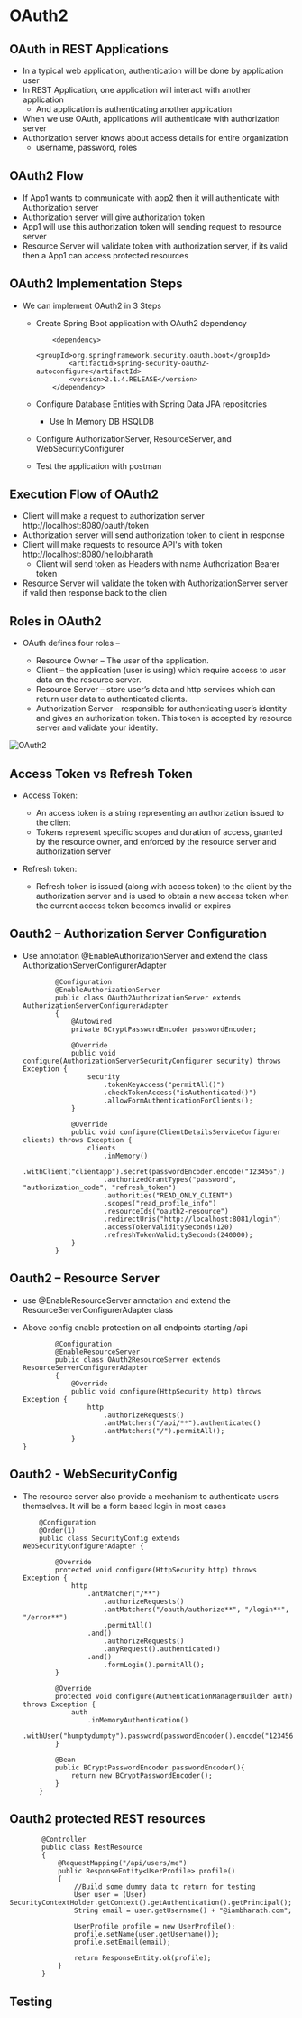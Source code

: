#	OAuth2

## OAuth in REST Applications

-	In a typical web application, authentication will be done by application user
-	In REST Application, one application will interact with another application
	-	And application is authenticating another application
-	When we use OAuth, applications will authenticate with authorization server
-	Authorization server knows about access details for entire organization
	-	username, password, roles
	
## OAuth2 Flow

-	If App1 wants to communicate with app2 then it will authenticate with Authorization server
-	Authorization server will give authorization token
-	App1 will use this authorization token will sending request to resource server
-	Resource Server will validate token with authorization server, if its valid then a App1 can access protected resources


##	OAuth2 Implementation Steps

-	We can implement OAuth2 in 3 Steps

	-	Create Spring Boot application with OAuth2 dependency
	
				<dependency>
					<groupId>org.springframework.security.oauth.boot</groupId>
					<artifactId>spring-security-oauth2-autoconfigure</artifactId>
					<version>2.1.4.RELEASE</version>
				</dependency>
				
	-	Configure Database Entities with Spring Data JPA repositories
		-	Use In Memory DB HSQLDB
	-	Configure AuthorizationServer, ResourceServer, and WebSecurityConfigurer
	-	Test the application with postman
	


##	Execution Flow of OAuth2

-	Client will make a request to authorization server http://localhost:8080/oauth/token 
-	Authorization server will send authorization token to client in response
-	Client will make requests to resource API's with token http://localhost:8080/hello/bharath
	-	Client will send token as Headers with name Authorization Bearer token
-	Resource Server will validate the token with AuthorizationServer server if valid then response back to the clien



##	Roles in OAuth2


-	OAuth defines four roles –

	-	Resource Owner – The user of the application.
	-	Client – the application (user is using) which require access to user data on the resource server.
	-	Resource Server – store user’s data and http services which can return user data to authenticated clients.
	-	Authorization Server – responsible for authenticating user’s identity and gives an authorization token. This token is accepted by resource server and validate your identity.

![OAuth2](https://cdn2.bharath.com/wp-content/uploads/2019/04/Oauth2-Flow.png)


##	Access Token vs Refresh Token

-	Access Token:

	-	An access token is a string representing an authorization issued to the client
	-	Tokens represent specific scopes and duration of access, granted by the resource owner, and enforced by the resource server and authorization server
	
-	Refresh token:
	-	Refresh token is issued (along with access token) to the client by the authorization server and is used to obtain a new access token when the current access token becomes invalid or expires
	
	
##	Oauth2 – Authorization Server Configuration

-	Use annotation @EnableAuthorizationServer and extend the class AuthorizationServerConfigurerAdapter

				@Configuration
				@EnableAuthorizationServer
				public class OAuth2AuthorizationServer extends AuthorizationServerConfigurerAdapter
				{
					@Autowired
					private BCryptPasswordEncoder passwordEncoder;
				 
					@Override
					public void configure(AuthorizationServerSecurityConfigurer security) throws Exception {
						security
							.tokenKeyAccess("permitAll()")
							.checkTokenAccess("isAuthenticated()")
							.allowFormAuthenticationForClients();
					}
				 
					@Override
					public void configure(ClientDetailsServiceConfigurer clients) throws Exception {
						clients
							.inMemory()
							.withClient("clientapp").secret(passwordEncoder.encode("123456"))
							.authorizedGrantTypes("password", "authorization_code", "refresh_token")
							.authorities("READ_ONLY_CLIENT")
							.scopes("read_profile_info")
							.resourceIds("oauth2-resource")
							.redirectUris("http://localhost:8081/login")
							.accessTokenValiditySeconds(120)
							.refreshTokenValiditySeconds(240000);
					}
				}



##	Oauth2 – Resource Server

-	use @EnableResourceServer annotation and extend the ResourceServerConfigurerAdapter class
-	Above config enable protection on all endpoints starting /api

				@Configuration
				@EnableResourceServer
				public class OAuth2ResourceServer extends ResourceServerConfigurerAdapter
				{
					@Override
					public void configure(HttpSecurity http) throws Exception {
						http
							.authorizeRequests()
							.antMatchers("/api/**").authenticated()
							.antMatchers("/").permitAll();
					}
		}


##	Oauth2 - WebSecurityConfig

-	The resource server also provide a mechanism to authenticate users themselves. It will be a form based login in most cases

			
			@Configuration
			@Order(1)
			public class SecurityConfig extends WebSecurityConfigurerAdapter {
			  
				@Override
				protected void configure(HttpSecurity http) throws Exception {
					http
						.antMatcher("/**")
							.authorizeRequests()
							.antMatchers("/oauth/authorize**", "/login**", "/error**")
							.permitAll()
						.and()
							.authorizeRequests()
							.anyRequest().authenticated()
						.and()
							.formLogin().permitAll();
				}
			  
				@Override
				protected void configure(AuthenticationManagerBuilder auth) throws Exception {
					auth
						.inMemoryAuthentication()
						.withUser("humptydumpty").password(passwordEncoder().encode("123456")).roles("USER");
				}
				  
				@Bean
				public BCryptPasswordEncoder passwordEncoder(){
					return new BCryptPasswordEncoder();
				}
			}

	


##	Oauth2 protected REST resources

			@Controller
			public class RestResource
			{
				@RequestMapping("/api/users/me")
				public ResponseEntity<UserProfile> profile()
				{
					//Build some dummy data to return for testing
					User user = (User) SecurityContextHolder.getContext().getAuthentication().getPrincipal();
					String email = user.getUsername() + "@iambharath.com";
			 
					UserProfile profile = new UserProfile();
					profile.setName(user.getUsername());
					profile.setEmail(email);
			 
					return ResponseEntity.ok(profile);
				}
			}



## Testing 

